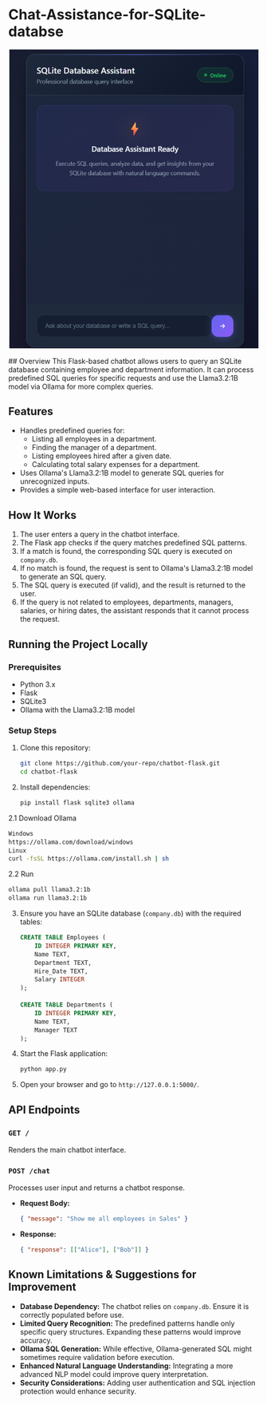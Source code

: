 # Chat-Assistance-for-SQLite-databse
<p align="center">
  <img src="images/interface.png" alt="Chat Interface" width="500"/>
</p>
## Overview
This Flask-based chatbot allows users to query an SQLite database containing employee and department information. It can process predefined SQL queries for specific requests and use the Llama3.2:1B model via Ollama for more complex queries.

## Features
- Handles predefined queries for:
  - Listing all employees in a department.
  - Finding the manager of a department.
  - Listing employees hired after a given date.
  - Calculating total salary expenses for a department.
- Uses Ollama's Llama3.2:1B model to generate SQL queries for unrecognized inputs.
- Provides a simple web-based interface for user interaction.

## How It Works
1. The user enters a query in the chatbot interface.
2. The Flask app checks if the query matches predefined SQL patterns.
3. If a match is found, the corresponding SQL query is executed on `company.db`.
4. If no match is found, the request is sent to Ollama's Llama3.2:1B model to generate an SQL query.
5. The SQL query is executed (if valid), and the result is returned to the user.
6. If the query is not related to employees, departments, managers, salaries, or hiring dates, the assistant responds that it cannot process the request.

## Running the Project Locally
### Prerequisites
- Python 3.x
- Flask
- SQLite3
- Ollama with the Llama3.2:1B model

### Setup Steps
1. Clone this repository:
   ```bash
   git clone https://github.com/your-repo/chatbot-flask.git
   cd chatbot-flask
   ```
2. Install dependencies:
   ```bash
   pip install flask sqlite3 ollama
   ```
  2.1 Download Ollama
  ```bash
  Windows
  https://ollama.com/download/windows
  Linux
  curl -fsSL https://ollama.com/install.sh | sh
  ```
  2.2 Run 
  ```bash
  ollama pull llama3.2:1b
  ollama run llama3.2:1b
  ```

3. Ensure you have an SQLite database (`company.db`) with the required tables:
   ```sql
   CREATE TABLE Employees (
       ID INTEGER PRIMARY KEY,
       Name TEXT,
       Department TEXT,
       Hire_Date TEXT,
       Salary INTEGER
   );

   CREATE TABLE Departments (
       ID INTEGER PRIMARY KEY,
       Name TEXT,
       Manager TEXT
   );
   ```
4. Start the Flask application:
   ```bash
   python app.py
   ```
5. Open your browser and go to `http://127.0.0.1:5000/`.

## API Endpoints
### `GET /`
Renders the main chatbot interface.

### `POST /chat`
Processes user input and returns a chatbot response.
- **Request Body:**
  ```json
  { "message": "Show me all employees in Sales" }
  ```
- **Response:**
  ```json
  { "response": [["Alice"], ["Bob"]] }
  ```

## Known Limitations & Suggestions for Improvement
- **Database Dependency:** The chatbot relies on `company.db`. Ensure it is correctly populated before use.
- **Limited Query Recognition:** The predefined patterns handle only specific query structures. Expanding these patterns would improve accuracy.
- **Ollama SQL Generation:** While effective, Ollama-generated SQL might sometimes require validation before execution.
- **Enhanced Natural Language Understanding:** Integrating a more advanced NLP model could improve query interpretation.
- **Security Considerations:** Adding user authentication and SQL injection protection would enhance security.
